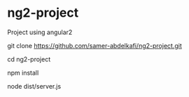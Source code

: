 # ng2-project
Project using angular2

git clone https://github.com/samer-abdelkafi/ng2-project.git

cd ng2-project

npm install

node dist/server.js